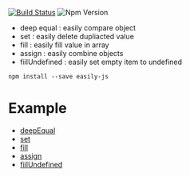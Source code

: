 [![Build Status](https://travis-ci.org/KSH-code/easily-js.svg?branch=master)](https://travis-ci.org/KSH-code/easily-js)
![Npm Version](https://img.shields.io/npm/v/easily-js.svg?style=flat-square)
* deep equal : easily compare object
* set : easily delete dupliacted value
* fill : easily fill value in array
* assign : easily combine objects
* fiilUndefined : easily set empty item to undefined
```
npm install --save easily-js
```
# Example
* [deepEqual](https://github.com/KSH-code/easily-js/blob/master/test/deepEqual.test.js)
* [set](https://github.com/KSH-code/easily-js/blob/master/test/set.test.js)
* [fill](https://github.com/KSH-code/easily-js/blob/master/test/fill.test.js)
* [assign](https://github.com/KSH-code/easily-js/blob/master/test/assign.test.js)
* [fiilUndefined](https://github.com/KSH-code/easily-js/blob/master/test/fiilUndefined.test.js)